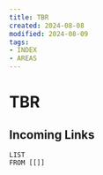 ```yaml
---
title: TBR
created: 2024-08-08
modified: 2024-08-09
tags:
- INDEX
- AREAS
---
```

# TBR
## Incoming Links
```dataview
LIST
FROM [[]]
```
